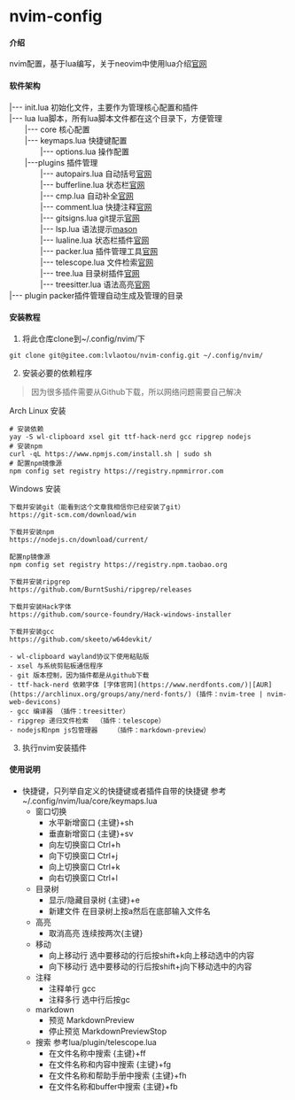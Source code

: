 # nvim-config

#### 介绍
nvim配置，基于lua编写，关于neovim中使用lua介绍[官网](https://neovim.io/doc/user/lua-guide.html#lua-guide)

#### 软件架构
|--- init.lua    初始化文件，主要作为管理核心配置和插件  
|--- lua    lua脚本，所有lua脚本文件都在这个目录下，方便管理  
    &ensp;&ensp;&ensp;&ensp;|--- core    核心配置  
    &ensp;&ensp;&ensp;&ensp;|--- keymaps.lua 快捷键配置  
    &ensp;&ensp;&ensp;&ensp;&ensp;&ensp;&ensp;&ensp;|--- options.lua 操作配置  
    &ensp;&ensp;&ensp;&ensp;|---plugins 插件管理  
    &ensp;&ensp;&ensp;&ensp;&ensp;&ensp;&ensp;&ensp;|--- autopairs.lua   自动括号[官网](https://github.com/windwp/nvim-autopairs)  
    &ensp;&ensp;&ensp;&ensp;&ensp;&ensp;&ensp;&ensp;|--- bufferline.lua  状态栏[官网](https://github.com/akinsho/bufferline.nvim)  
    &ensp;&ensp;&ensp;&ensp;&ensp;&ensp;&ensp;&ensp;|--- cmp.lua     自动补全[官网](https://github.com/hrsh7th/nvim-cmp)  
    &ensp;&ensp;&ensp;&ensp;&ensp;&ensp;&ensp;&ensp;|--- comment.lua     快捷注释[官网](https://github.com/numToStr/Comment.nvim)  
    &ensp;&ensp;&ensp;&ensp;&ensp;&ensp;&ensp;&ensp;|--- gitsigns.lua    git提示[官网](https://github.com/lewis6991/gitsigns.nvim)  
    &ensp;&ensp;&ensp;&ensp;&ensp;&ensp;&ensp;&ensp;|--- lsp.lua     语法提示[mason](https://github.com/williamboman/mason.nvim)  
    &ensp;&ensp;&ensp;&ensp;&ensp;&ensp;&ensp;&ensp;|--- lualine.lua     状态栏插件[官网](https://github.com/nvim-lualine/lualine.nvim)  
    &ensp;&ensp;&ensp;&ensp;&ensp;&ensp;&ensp;&ensp;|--- packer.lua      插件管理工具[官网](https://github.com/wbthomason/packer.nvim)  
    &ensp;&ensp;&ensp;&ensp;&ensp;&ensp;&ensp;&ensp;|--- telescope.lua   文件检索[官网](https://github.com/nvim-telescope/telescope.nvim)  
    &ensp;&ensp;&ensp;&ensp;&ensp;&ensp;&ensp;&ensp;|--- tree.lua    目录树插件[官网](https://github.com/nvim-tree/nvim-tree.lua)  
    &ensp;&ensp;&ensp;&ensp;&ensp;&ensp;&ensp;&ensp;|--- treesitter.lua      语法高亮[官网](https://github.com/nvim-treesitter/nvim-treesitter)  
|--- plugin  packer插件管理自动生成及管理的目录  
#### 安装教程

1.  将此仓库clone到~/.config/nvim/下
```git
git clone git@gitee.com:lvlaotou/nvim-config.git ~/.config/nvim/
```
2.  安装必要的依赖程序

> 因为很多插件需要从Github下载，所以网络问题需要自己解决

Arch Linux 安装

```shell
# 安装依赖
yay -S wl-clipboard xsel git ttf-hack-nerd gcc ripgrep nodejs
# 安装npm
curl -qL https://www.npmjs.com/install.sh | sudo sh
# 配置npm镜像源
npm config set registry https://registry.npmmirror.com
```

Windows 安装

```
下载并安装git（能看到这个文章我相信你已经安装了git）
https://git-scm.com/download/win

下载并安装npm 
https://nodejs.cn/download/current/

配置np镜像源
npm config set registry https://registry.npm.taobao.org

下载并安装ripgrep
https://github.com/BurntSushi/ripgrep/releases

下载并安装Hack字体
https://github.com/source-foundry/Hack-windows-installer

下载并安装gcc
https://github.com/skeeto/w64devkit/
```
    - wl-clipboard wayland协议下使用粘贴版
    - xsel 与系统剪贴板通信程序
    - git 版本控制，因为插件都是从github下载
    - ttf-hack-nerd 依赖字体 [字体官网](https://www.nerdfonts.com/)|[AUR](https://archlinux.org/groups/any/nerd-fonts/) (插件：nvim-tree | nvim-web-devicons)
    - gcc 编译器 （插件：treesitter）
    - ripgrep 递归文件检索  （插件：telescope）
    - nodejs和npm js包管理器    （插件：markdown-preview）
3.  执行nvim安装插件

#### 使用说明
- 快捷键，只列举自定义的快捷键或者插件自带的快捷键 参考~/.config/nvim/lua/core/keymaps.lua
    - 窗口切换 
        - 水平新增窗口 {主键}+sh
        - 垂直新增窗口 {主键}+sv 
        - 向左切换窗口 Ctrl+h
        - 向下切换窗口 Ctrl+j
        - 向上切换窗口 Ctrl+k
        - 向右切换窗口 Ctrl+l
    - 目录树
        - 显示/隐藏目录树 {主键}+e
        - 新建文件 在目录树上按a然后在底部输入文件名
    - 高亮
        - 取消高亮 连续按两次{主键}
    - 移动
        - 向上移动行 选中要移动的行后按shift+k向上移动选中的内容
        - 向下移动行 选中要移动的行后按shift+j向下移动选中的内容
    - 注释
        - 注释单行 gcc
        - 注释多行 选中行后按gc
    - markdown
        - 预览  MarkdownPreview
        - 停止预览  MarkdownPreviewStop
    - 搜索 参考lua/plugin/telescope.lua
        - 在文件名称中搜索 {主键}+ff
        - 在文件名称和内容中搜索    {主键}+fg
        - 在文件名称和帮助手册中搜索    {主键}+fh
        - 在文件名称和buffer中搜索  {主键}+fb
